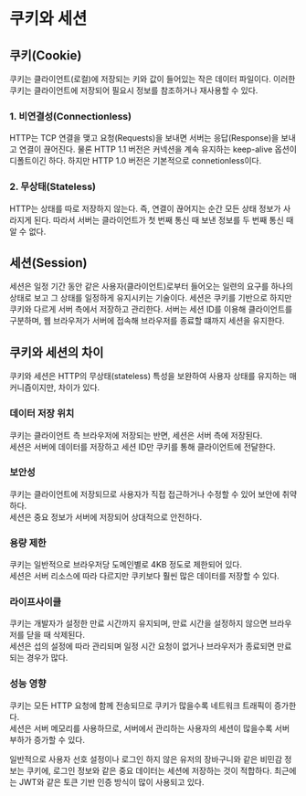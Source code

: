 # 쿠키와 세션
## 쿠키(Cookie)
쿠키는 클라이언트(로컬)에 저장되는 키와 값이 들어있는 작은 데이터 파일이다. 이러한 쿠키는 클라이언트에 저장되어 필요시 정보를 참조하거나 재사용할 수 있다.

### 1. 비연결성(Connectionless)
HTTP는 TCP 연결을 맺고 요청(Requests)을 보내면 서버는 응답(Response)을 보내고 연결이 끊어진다.
물론 HTTP 1.1 버전은 커넥션을 계속 유지하는 keep-alive 옵션이 디폴트이긴 하다. 하지만 HTTP 1.0 버전은 기본적으로 connetionless이다.

### 2. 무상태(Stateless)
HTTP는 상태를 따로 저장하지 않는다. 즉, 연결이 끊어지는 순간 모든 상태 정보가 사라지게 된다. 따라서 서버는 클라이언트가 첫 번째 통신 때 보낸 정보를 두 번째 통신 때 알 수 없다.

## 세션(Session)
세션은 일정 기간 동안 같은 사용자(클라이언트)로부터 들어오는 일련의 요구를 하나의 상태로 보고 그 상태를 일정하게 유지시키는 기술이다.
세션은 쿠키를 기반으로 하지만 쿠키와 다르게 서버 측에서 저장하고 관리한다.
서버는 세션 ID를 이용해 클라이언트를 구분하며, 웹 브라우저가 서버에 접속해 브라우저를 종료할 떄까지 세션을 유지한다.

## 쿠키와 세션의 차이
쿠키와 세션은 HTTP의 무상태(stateless) 특성을 보완하여 사용자 상태를 유지하는 매커니즘이지만, 차이가 있다.

### 데이터 저장 위치
쿠키는 클라이언트 측 브라우저에 저장되는 반면, 세션은 서버 측에 저장된다.<br />
세션은 서버에 데이터를 저장하고 세션 ID만 쿠키를 통해 클라이언트에 전달한다.

### 보안성
쿠키는 클라이언트에 저장되므로 사용자가 직접 접근하거나 수정할 수 있어 보안에 취약하다.<br />
세션은 중요 정보가 서버에 저장되어 상대적으로 안전하다.

### 용량 제한
쿠키는 일반적으로 브라우저당 도메인별로 4KB 정도로 제한되어 있다. <br />
세션은 서버 리소스에 따라 다르지만 쿠키보다 훨씬 많은 데이터를 저장할 수 있다.

### 라이프사이클
쿠키는 개발자가 설정한 만료 시간까지 유지되며, 만료 시간을 설정하지 않으면 브라우저를 닫을 때 삭제된다.<br />
세션은 섭의 설정에 따라 관리되며 일정 시간 요청이 없거나 브라우저가 종료되면 만료되는 경우가 많다.

### 성능 영향
쿠키는 모든 HTTP 요청에 함께 전송되므로 쿠키가 많을수록 네트워크 트래픽이 증가한다. <br />
세션은 서버 메모리를 사용하므로, 서버에서 관리하는 사용자의 세션이 많을수록 서버 부하가 증가할 수 있다.

일반적으로 사용자 선호 설정이나 로그인 하지 않은 유저의 장바구니와 같은 비민감 정보는 쿠키에, 로그인 정보와 같은 중요 데이터는 세션에 저장하는 것이 적합하다. 최근에는 JWT와 같은 토큰 기반 인증 방식이 많이 사용되고 있다.